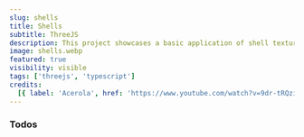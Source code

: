 ```yaml
---
slug: shells
title: Shells
subtitle: ThreeJS
description: This project showcases a basic application of shell texturing to create a fur effect. It incorporates simple physics to simulate gravity, alongside noise to mimic wind.
image: shells.webp
featured: true
visibility: visible
tags: ['threejs', 'typescript']
credits:
  [{ label: 'Acerola', href: 'https://www.youtube.com/watch?v=9dr-tRQzij4' }]
---
```


### Todos
